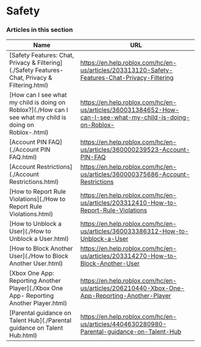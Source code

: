 # Safety  
### Articles in this section
Name|URL
-|-
[Safety Features: Chat, Privacy & Filtering](./Safety Features- Chat, Privacy & Filtering.html) |https://en.help.roblox.com/hc/en-us/articles/203313120-Safety-Features-Chat-Privacy-Filtering
[How can I see what my child is doing on Roblox?](./How can I see what my child is doing on Roblox-.html) |https://en.help.roblox.com/hc/en-us/articles/360031384652-How-can-I-see-what-my-child-is-doing-on-Roblox-
[Account PIN FAQ](./Account PIN FAQ.html) |https://en.help.roblox.com/hc/en-us/articles/360000239523-Account-PIN-FAQ
[Account Restrictions](./Account Restrictions.html) |https://en.help.roblox.com/hc/en-us/articles/360000375686-Account-Restrictions
[How to Report Rule Violations](./How to Report Rule Violations.html) |https://en.help.roblox.com/hc/en-us/articles/203312410-How-to-Report-Rule-Violations
[How to Unblock a User](./How to Unblock a User.html) |https://en.help.roblox.com/hc/en-us/articles/360033386312-How-to-Unblock-a-User
[How to Block Another User](./How to Block Another User.html) |https://en.help.roblox.com/hc/en-us/articles/203314270-How-to-Block-Another-User
[Xbox One App: Reporting Another Player](./Xbox One App- Reporting Another Player.html) |https://en.help.roblox.com/hc/en-us/articles/206210440-Xbox-One-App-Reporting-Another-Player
[Parental guidance on Talent Hub](./Parental guidance on Talent Hub.html) |https://en.help.roblox.com/hc/en-us/articles/4404630280980-Parental-guidance-on-Talent-Hub